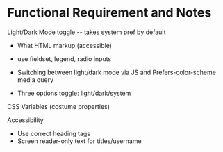 # Functional Requirement and Notes

Light/Dark Mode toggle -- takes system pref by default

- What HTML markup (accessible)

- use fieldset, legend, radio inputs

- Switching between light/dark mode via JS and Prefers-color-scheme media query

- Three options toggle: light/dark/system

CSS Variables (costume properties)

Accessibility

- Use correct heading tags
- Screen reader-only text for titles/username
